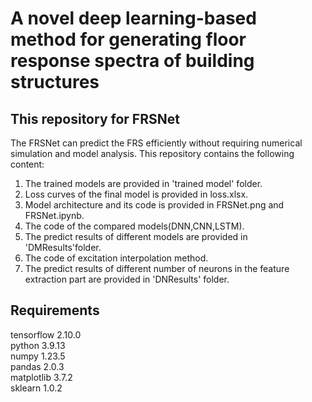 # A novel deep learning-based method for generating floor response spectra of building structures  
## This repository for FRSNet
The FRSNet can predict the FRS efficiently without requiring numerical simulation and model analysis.
This repository contains the following content:
1. The trained models are provided in 'trained model' folder.
2. Loss curves of the final model is provided in loss.xlsx.
3. Model architecture and its code is provided in FRSNet.png and FRSNet.ipynb.
4. The code of the compared models(DNN,CNN,LSTM).
5. The predict results of different models are provided in 'DMResults'folder.
6. The code of excitation interpolation method.
7. The predict results of different number of neurons in the feature extraction part are provided in 'DNResults' folder.
## Requirements
tensorflow 2.10.0  
python 3.9.13  
numpy 1.23.5  
pandas 2.0.3  
matplotlib 3.7.2  
sklearn 1.0.2  
